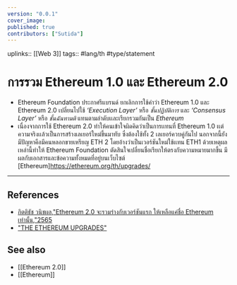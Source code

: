```yaml
---
version: "0.0.1"
cover_image:
published: true
contributors: ["Sutida"]
---
```

uplinks:: [[Web 3]]
tags:: #lang/th #type/statement

# การรวม Ethereum 1.0 และ Ethereum 2.0
- Ethereum Foundation ประกาศรีแบรนด์ ยกเลิกการใช้คำว่า Ethereum 1.0 และ Ethereum 2.0 เปลี่ยนไปใช้ *‘Execution Layer’* หรือ *ชั้นปฏิบัติการ* และ  *‘Consensus Layer’* หรือ *ชั้นฉันทามติ*  แทนตามลำดับเเละเรียกรวมกันเป็น *Ethereum*
- เนื่องจากการใช้ Ethereum 2.0 ทำให้คนเข้าใจผิดคิดว่าเป็นการเเทนที่ Ethereum 1.0 เเต่ความจริงเเล้วเป็นการสร้างเลเยอร์ใหม่ขึ้นมาทับ ซึ่งต้องใช้ทั้ง 2 เลเยอร์ควบคู่กันไป นอกจากนี้ยังมีปัญหาคือมีคนหลอกขายเหรียญ ETH 2 โดยอ้างว่าเป็นเวอร์ชันใหม่ใช้เเทน ETH1 ด้วยเหตุผลเหล่านี้ทำให้ Ethereum Foundation ตัดสินใจเปลี่ยนชื่อเรียกให้ตรงกับความหมายมากขึ้น มีผลกับเอกสารและข้อความทั้งหมดที่อยู่บนเว็บไซต์ [Ethereum]https://ethereum.org/th/upgrades/ 

---
## References
- [กิตติธัช วนิชผล,"Ethereum 2.0 จะรวมร่างกับเวอร์ชันแรก ให้เหลือแค่ชื่อ Ethereum เท่านั้น,"2565](https://www.beartai.com/news/itnews/928372)
- ["THE ETHEREUM UPGRADES"](https://ethereum.org/th/upgrades/) 
## See also
- [[Ethereum 2.0]]
- [[Ethereum]]



